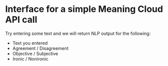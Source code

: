 # Interface for a simple Meaning Cloud API call

Try entering some text and we will return NLP output for the following: 
- Text you entered
- Agreement / Disagreement
- Objective / Subjective
- Ironic / Nonironic